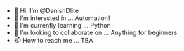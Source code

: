 - 👋 Hi, I’m @DanishDlite
- 👀 I’m interested in ...
Automation!
- 🌱 I’m currently learning ...
Python
- 💞️ I’m looking to collaborate on ...
Anything for beginners
- 📫 How to reach me ...
TBA

<!---
DanishDlite/DanishDlite is a ✨ special ✨ repository because its `README.md` (this file) appears on your GitHub profile.
You can click the Preview link to take a look at your changes.
--->
